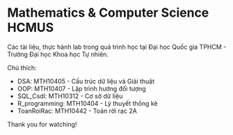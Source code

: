 # Mathematics & Computer Science HCMUS

Các tài liệu, thực hành lab trong quá trình học tại Đại học Quốc gia TPHCM - Trường Đại học Khoa học Tự nhiên.

Chú thích:

- DSA: MTH10405 - Cấu trúc dữ liệu và Giải thuật
- OOP: MTH10407 - Lập trình hướng đối tượng	
- SQL_Csdl: MTH10312 - Cơ sở dữ liệu
- R_programming: MTH10404 - Lý thuyết thống kê
- ToanRoiRac: MTH10442 - Toán rời rạc 2A

Thank you for watching!

